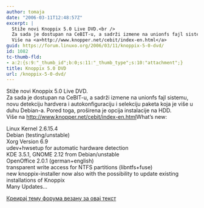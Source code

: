 ```yaml
---
author: tomaja
date: "2006-03-11T12:48:57Z"
excerpt: |
  Stiže novi Knoppix 5.0 Live DVD.<br />
  Za sada je dostupan na CeBIT-u, a sadrži izmene na unionfs fajl sistemu, novu detekciju hardvera i autokonfiguraciju i selekciju paketa koja je više u duhu Debian-a. Pored toga, proširena je opcija instalacije na HDD.<br />
  Više na <a>http://www.knopper.net/cebit/index-en.html</a>
guid: https://forum.linuxo.org/2006/03/11/knoppix-5-0-dvd/
id: 1082
tc-thumb-fld:
- a:2:{s:9:"_thumb_id";b:0;s:11:"_thumb_type";s:10:"attachment";}
title: Knoppix 5.0 DVD
url: /knoppix-5-0-dvd/
---
```

Stiže novi Knoppix 5.0 Live DVD.  
Za sada je dostupan na CeBIT-u, a sadrži izmene na unionfs fajl sistemu, novu detekciju hardvera i autokonfiguraciju i selekciju paketa koja je više u duhu Debian-a. Pored toga, proširena je opcija instalacije na HDD.  
Više na <a>http://www.knopper.net/cebit/index-en.html</a><!--break-->What&#8217;s new: 

Linux Kernel 2.6.15.4  
Debian (testing/unstable)  
Xorg Version 6.9  
udev+hwsetup for automatic hardware detection  
KDE 3.5.1, GNOME 2.12 from Debian/unstable  
OpenOffice 2.0.1 (german+english)  
transparent write access for NTFS partitions (libntfs+fuse)  
new knoppix-installer now also with the possibility to update existing installations of Knoppix  
Many Updates&#8230; 

[Креирај тему форума везану за овај текст](https://linuxo.org/nova-tema-na-forumu/?se_pid=1082)